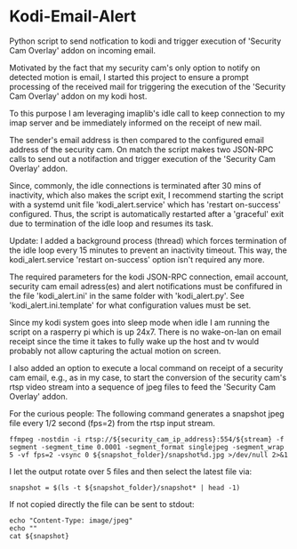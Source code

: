 # Kodi-Email-Alert

Python script to send notfication to kodi and trigger execution of 'Security Cam Overlay' addon on incoming email.

Motivated by the fact that my security cam's only option to notify on detected motion is email, I started this project to ensure a prompt processing of the received mail for triggering the execution of the 'Security Cam Overlay' addon on my kodi host. 

To this purpose I am leveraging imaplib's idle call to keep connection to my imap server and be immediately informed on the receipt of new mail.

The sender's email address is then compared to the configured email address of the security cam. On match the script makes two JSON-RPC calls to send out a notifaction and trigger execution of the 'Security Cam Overlay' addon.

Since, commonly, the idle connections is terminated after 30 mins of inactivity, which also makes the script exit, I recommend starting the script with a systemd unit file 'kodi_alert.service' which has 'restart on-success' configured. Thus, the script is automatically restarted after a 'graceful' exit due to termination of the idle loop and resumes its task.

Update: I added a background process (thread) which forces termination of the idle loop every 15 minutes to prevent an inactivity timeout. This way, the kodi_alert.service 'restart on-success' option isn't required any more.

The required parameters for the kodi JSON-RPC connection, email account, security cam email adress(es) and alert notifications must be confifured in the file 'kodi_alert.ini' in the same folder with 'kodi_alert.py'. See 'kodi_alert.ini.template' for what configuration values must be set.

Since my kodi system goes into sleep mode when idle I am running the script on a rasperry pi which is up 24x7. There is no wake-on-lan on email receipt since the time it takes to fully wake up the host and tv would probably not allow capturing the actual motion on screen. 

I also added an option to execute a local command on receipt of a security cam email, e.g., as in my case, to start the conversion of the security cam's rtsp video stream into a sequence of jpeg files to feed the 'Security Cam Overlay' addon.

For the curious people: The following command generates a snapshot jpeg file every 1/2 second (fps=2) from the rtsp input stream. 

    ffmpeg -nostdin -i rtsp://${security_cam_ip_address}:554/${stream} -f segment -segment_time 0.0001 -segment_format singlejpeg -segment_wrap 5 -vf fps=2 -vsync 0 ${snapshot_folder}/snapshot%d.jpg >/dev/null 2>&1

I let the output rotate over 5 files and then select the latest file via: 

    snapshot = $(ls -t ${snapshot_folder}/snapshot* | head -1)

If not copied directly the file can be sent to stdout:

    echo "Content-Type: image/jpeg"
    echo ""
    cat ${snapshot}



